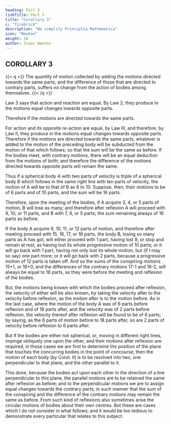 ```yaml
---
heading: Part 3
linkTitle: Part 3
title: "Corollary 3"
c: "firebrick"
description: "We simplify Principlia Mathematica"
icon: "Newton"
weight: 10
author: Isaac Newton
---
```




## COROLLARY 3

{{< q >}}
The quantity of motion collected by adding the motions directed towards the same parts, and the difference of those that are directed to contrary parts, suffers no change from the action of bodies among themselves.
{{< /q >}}

Law 3 says that action and reaction are equal. By Law 2, they produce in the motions equal changes towards opposite parts. 

Therefore if the motions are directed towards the same parts.

For action and its opposite re-action are equal, by Law III, and therefore, by Law II, they produce in the motions equal changes towards opposite parts. Therefore if the motions are directed towards the same parts, whatever is added to the motion of the preceding body will be subducted from the motion of that which follows; so that the sum will be the same as before. If the bodies meet, with contrary motions, there will be an equal deduction from the motions of both; and therefore the difference of the motions directed towards opposite parts will remain the same.

Thus if a spherical body A with two parts of velocity is triple of a spherical body B which follows in the same right line with ten parts of velocity, the motion of A will be to that of B as 6 to 10. Suppose, then, their motions to be of 6 parts and of 10 parts, and the sum will be 16 parts. 

Therefore, upon the meeting of the bodies, if A acquire 3, 4, or 5 parts of motion, B will lose as many; and therefore after reflexion A will proceed with 9, 10, or 11 parts, and B with 7, 6, or 5 parts; the sum remaining always of 16 parts as before. 

If the body A acquire 9, 10, 11, or 12 parts of motion, and therefore after meeting proceed with 15, 16, 17, or 18 parts, the body B, losing so many parts as A has got, will either proceed with 1 part, having lost 9, or stop and remain at rest, as having lost its whole progressive motion of 10 parts; or it will go back with 1 part, having not only lost its whole motion, but (if I may so say) one part more; or it will go back with 2 parts, because a progressive motion of 12 parts is taken off. And so the sums of the conspiring motions 15+1, or 16+0, and the differences of the contrary motions 17-1 and 18-2, will always be equal to 16 parts, as they were before the meeting and reflexion of the bodies. 

But, the motions being known with which the bodies proceed after reflexion, the velocity of either will be also known, by taking the velocity after to the velocity before reflexion, as the motion after is to the motion before. As in the last case, where the motion of the body A was of 6 parts before reflexion and of 18 parts after, and the velocity was of 2 parts before reflexion, the velocity thereof after reflexion will be found to be of 6 parts; by saying, as the 6 parts of motion before to 18 parts after, so are 2 parts of velocity before reflexion to 6 parts after.

But if the bodies are either not spherical, or, moving in different right lines, impinge obliquely one upon the other, and their motions after reflexion are required, in those cases we are first to determine the position of the plane that touches the concurring bodies in the point of concourse, then the motion of each body (by Corol. II) is to be resolved into two, one perpendicular to that plane, and the other parallel to it. 

This done, because the bodies act upon each other in the direction of a line perpendicular to this plane, the parallel motions are to be retained the same after reflexion as before; and to the perpendicular motions we are to assign equal changes towards the contrary parts; in such manner that the sum of the conspiring and the difference of the contrary motions may remain the same as before. From such kind of reflexions also sometimes arise the circular motions of bodies about their own centres. But these are cases which I do not consider in what follows; and it would be too tedious to demonstrate every particular that relates to this subject.

